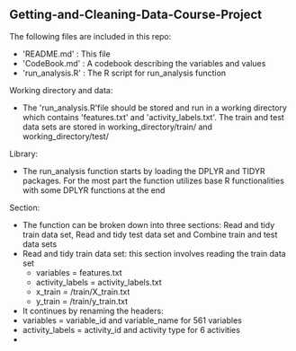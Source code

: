 ## Getting-and-Cleaning-Data-Course-Project

The following files are included in this repo:
- 'README.md' : This file
- 'CodeBook.md' : A codebook describing the variables and values
- 'run_analysis.R' : The R script for run_analysis function

Working directory and data:
- The 'run_analysis.R'file should be stored and run in a working directory which contains 'features.txt' and 'activity_labels.txt'. The train and test data sets are stored in working_directory/train/ and working_directory/test/ 

Library:
- The run_analysis function starts by loading the DPLYR and TIDYR packages. For the most part the function utilizes base R functionalities with some DPLYR functions at the end

Section:
- The function can be broken down into three sections: Read and tidy train data set, Read and tidy test data set and Combine train and test data sets
- Read and tidy train data set: this section involves reading the train data set 
  - variables = features.txt
  - activity_labels = activity_labels.txt
  - x_train = /train/X_train.txt 
  - y_train = /train/y_train.txt
 - It continues by renaming the headers:
  - variables = variable_id and variable_name for 561 variables
  - activity_labels = activity_id and activity type for 6 activities
  - 


